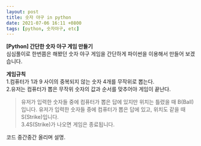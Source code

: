 ```yaml
---
layout: post
title: 숫자 야구 in python
date: 2021-07-06 16:11 +0800
tags: [python, 숫자야구, etc]
---
```


**[Python] 간단한 숫자 야구 게임 만들기**  
심심풀이로 한번쯤은 해봤던 숫자 야구 게임을 간단하게 파이썬을 이용해서 만들어 보겠습니다.

**게임규칙**  
1.컴퓨터가 1과 9 사이의 중복되지 않는 숫자 4개를 무작위로 뽑는다.  
2.유저는 컴퓨터가 뽑은 무작위 숫자의 값과 순서를 맞추어야 게임이 끝난다.  
>유저가 입력한 숫자들 중에 컴퓨터가 뽑은 답에 있지만 위치는 틀렸을 때 B(Ball)입니다.
>유저가 입력한 숫자들 중에 컴퓨터가 뽑은 답에 있고, 위치도 같을 때 S(Strike)입니다.  
3.4S(Strike)가 나오면 게임은 종료됩니다.

코드 중간중간 올리며 설명.